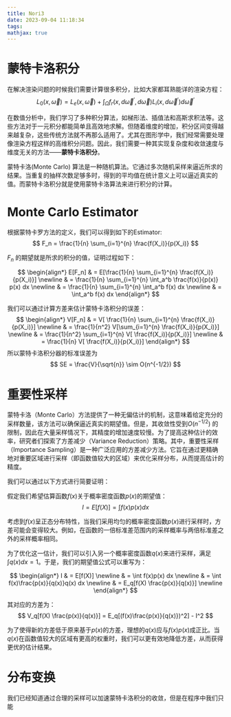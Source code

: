 ```yaml
---
title: Nori3
date: 2023-09-04 11:18:34
tags:
mathjax: true
---
```


# 蒙特卡洛积分
 在解决渲染问题的时候我们需要计算很多积分，比如大家都耳熟能详的渲染方程：
 $$
 L_0(x,\vec{\omega}) = L_e(x,\vec{\omega}) + \int_\Omega f_r(x, d\vec{\omega}^{'}, d\vec{\omega}) L_i(x, d\vec{\omega}^{'}) d\vec{\omega}^{'}
 $$

在数值分析中，我们学习了多种积分算法，如梯形法、插值法和高斯求积法等。这些方法对于一元积分都能简单且高效地求解。但随着维度的增加，积分区间变得越来越复杂，这些传统方法就不再那么适用了。尤其在图形学中，我们经常需要处理像渲染方程这样的高维积分问题。因此，我们需要一种其实现复杂度和收敛速度与维度无关的方法——**蒙特卡洛积分**。

蒙特卡洛(Monte Carlo) 算法是一种随机算法。它通过多次随机采样来逼近所求的结果。当重复的抽样次数足够多时，得到的平均值在统计意义上可以逼近真实的值。而蒙特卡洛积分就是使用蒙特卡洛算法来进行积分的计算。


# Monte Carlo Estimator
根据蒙特卡罗方法的定义，我们可以得到如下的Estimator:
$$
F_n = \frac{1}{n} \sum_{i=1}^{n} \frac{f(X_i)}{p(X_i)}
$$

$F_n$ 的期望就是所求的积分的值，证明过程如下：

$$
\begin{align*}
E[F_n] & =  E[\frac{1}{n} \sum_{i=1}^{n} \frac{f(X_i)}{p(X_i)}] \newline
       & = \frac{1}{n} \sum_{i=1}^{n} \int_a^b \frac{f(x)}{p(x)} p(x) dx \newline
       & = \frac{1}{n} \sum_{i=1}^{n} \int_a^b f(x) dx \newline
       & = \int_a^b f(x) dx
\end{align*}
$$

我们可以通过计算方差来估计蒙特卡洛积分的误差：
$$
\begin{align*}
V[F_n] & = V[ \frac{1}{n} \sum_{i=1}^{n} \frac{f(X_i)}{p(X_i)}] \newline
       & = \frac{1}{n^2} V[\sum_{i=1}^{n} \frac{f(X_i)}{p(X_i)}] \newline
       & =  \frac{1}{n^2} \sum_{i=1}^{n} V[ \frac{f(X_i)}{p(X_i)}] \newline
       & = \frac{1}{n} V[ \frac{f(X_i)}{p(X_i)}]
\end{align*}
$$
所以蒙特卡洛积分器的标准误差为
$$
    SE = \frac{V}{\sqrt{n}} \sim O(n^{-1/2})
$$

# 重要性采样

蒙特卡洛（Monte Carlo）方法提供了一种无偏估计的机制，这意味着给定充分的采样数量，该方法可以确保逼近真实的期望值。但是，其收敛性受到$O(n^{-1/2})$ 的限制，因此在大量采样情况下，其精度的增加速度较慢。为了提高这种估计的效率，研究者们探索了方差减少（Variance Reduction）策略。其中，重要性采样（Importance Sampling）是一种广泛应用的方差减少方法。它旨在通过更精确地对重要区域进行采样（即函数值较大的区域）来优化采样分布，从而提高估计的精度。

我们可以通过以下方式进行简要证明：

假定我们希望估算函数$f(x)$关于概率密度函数$p(x)$的期望值：
$$
I = E[f(X)] = \int f(x)p(x) dx
$$

考虑到$f(x)$呈正态分布特性，当我们采用均匀的概率密度函数$p(x)$进行采样时，方差可能会变得较大。例如，在函数的一倍标准差范围内的采样概率与两倍标准差之外的采样概率相同。

为了优化这一估计，我们可以引入另一个概率密度函数$q(x)$来进行采样，满足$\int q(x) dx = 1$。于是，我们的期望值公式可以重写为：

$$
\begin{align*}
I  & = E[f(X)] \newline
   & = \int f(x)p(x) dx \newline
   & = \int f(x)\frac{p(x)}{q(x)}q(x) dx \newline
   & = E_q[f(X) \frac{p(x)}{q(x)}] \newline
\end{align*}
$$


其对应的方差为：
$$
V_q[f(X) \frac{p(x)}{q(x)}] = E_q[(f(x)\frac{p(x)}{q(x)})^2] - I^2
$$

为了使得新的方差低于原来基于$p(x)$的方差，理想的$q(x)$应与$f(x)p(x)$成正比。当$q(x)$在函数值较大的区域有更高的权重时，我们可以更有效地降低方差，从而获得更优的估计结果。


# 分布变换

我们已经知道通过合理的采样可以加速蒙特卡洛积分的收敛，但是在程序中我们只能
